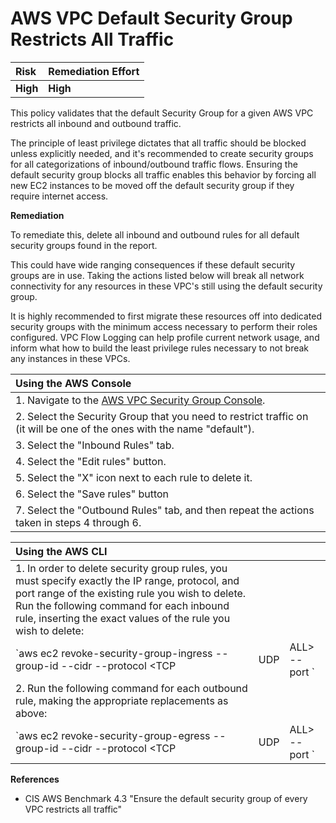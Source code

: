 # AWS VPC Default Security Group Restricts All Traffic

| Risk | Remediation Effort |
| :--- | :--- |
| **High** | **High** |

This policy validates that the default Security Group for a given AWS VPC restricts all inbound and outbound traffic.

The principle of least privilege dictates that all traffic should be blocked unless explicitly needed, and it's recommended to create security groups for all categorizations of inbound/outbound traffic flows. Ensuring the default security group blocks all traffic enables this behavior by forcing all new EC2 instances to be moved off the default security group if they require internet access.

**Remediation**

To remediate this, delete all inbound and outbound rules for all default security groups found in the report.

This could have wide ranging consequences if these default security groups are in use. Taking the actions listed below will break all network connectivity for any resources in these VPC's still using the default security group.

It is highly recommended to first migrate these resources off into dedicated security groups with the minimum access necessary to perform their roles configured. VPC Flow Logging can help profile current network usage, and inform what how to build the least privilege rules necessary to not break any instances in these VPCs.

| Using the AWS Console |
| :--- |
| 1. Navigate to the [AWS VPC Security Group Console](https://console.aws.amazon.com/vpc/home#SecurityGroups:sort=groupId). |
| 2. Select the Security Group that you need to restrict traffic on \(it will be one of the ones with the name "default"\). |
| 3. Select the "Inbound Rules" tab. |
| 4. Select the "Edit rules" button. |
| 5. Select the "X" icon next to each rule to delete it. |
| 6. Select the "Save rules" button |
| 7. Select the "Outbound Rules" tab, and then repeat the actions taken in steps 4 through 6. |

| Using the AWS CLI |  |  |
| :--- | :--- | :--- |
| 1. In order to delete security group rules, you must specify exactly the IP range, protocol, and port range of the existing rule you wish to delete. Run the following command for each inbound rule, inserting the exact values of the rule you wish to delete: |  |  |
| \`aws ec2 revoke-security-group-ingress --group-id  --cidr  --protocol &lt;TCP | UDP | ALL&gt; --port \` |
| 2. Run the following command for each outbound rule, making the appropriate replacements as above: |  |  |
| \`aws ec2 revoke-security-group-egress --group-id  --cidr  --protocol &lt;TCP | UDP | ALL&gt; --port \` |

**References**

* CIS AWS Benchmark 4.3 "Ensure the default security group of every VPC restricts all traffic"

